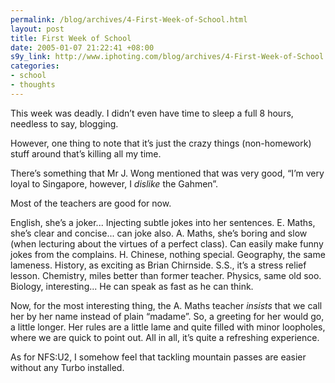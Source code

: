 ```yaml
--- 
permalink: /blog/archives/4-First-Week-of-School.html
layout: post
title: First Week of School
date: 2005-01-07 21:22:41 +08:00
s9y_link: http://www.iphoting.com/blog/archives/4-First-Week-of-School.html
categories: 
- school
- thoughts
---
```

<p class="whiteline"><p>This week was deadly. I didn&#8217;t even have time to sleep a full 8 hours, needless to say, blogging.</p>
</p><p class="whiteline"><p>However, one thing to note that it&#8217;s just the crazy things (non-homework) stuff around that&#8217;s killing all my time.</p>
</p><p class="whiteline"><p>There&#8217;s something that Mr J. Wong mentioned that was very good, &#8220;I&#8217;m very loyal to Singapore, however, I <em>dislike</em> the Gahmen&#8221;.</p>
</p><p class="whiteline"><p>Most of the teachers are good for now.</p>
</p><p class="whiteline"><p>English, she&#8217;s a joker... Injecting subtle jokes into her sentences. E. Maths, she&#8217;s clear and concise... can joke also. A. Maths, she&#8217;s boring and slow (when lecturing about the virtues of a perfect class). Can easily make funny jokes from the complains. H. Chinese, nothing special. Geography, the same lameness. History, as exciting as Brian Chirnside. S.S., it&#8217;s a stress relief lesson. Chemistry, miles better than former teacher. Physics, same old soo. Biology, interesting... He can speak as fast as he can think.</p>
</p><p class="whiteline"><p>Now, for the most interesting thing, the A. Maths teacher <em>insists</em> that we call her by her name instead of plain &#8220;madame&#8221;. So, a greeting for her would go, a little longer. Her rules are a little lame and quite filled with minor loopholes, where we are quick to point out. All in all, it&#8217;s quite a refreshing experience.</p>
</p><p class="break"><p>As for NFS:U2, I somehow feel that tackling mountain passes are easier without any Turbo installed.</p></p>
